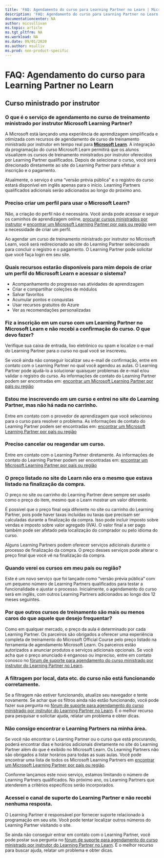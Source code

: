 ```yaml
---
title: 'FAQ: Agendamento do curso para Learning Partner no Learn | Microsoft Docs'
description: 'FAQ: Agendamento do curso para Learning Partner no Learn'
documentationcenter: NA 
author: micsullivan
ms.topic: article
ms.tgt_pltfrm: NA
ms.workload: NA
ms.date: 09/01/2020
ms.author: msulliv
ms.prod: non-product-specific
---
```

# FAQ: Agendamento do curso para Learning Partner no Learn

## Curso ministrado por instrutor

### O que é o serviço de agendamento no curso de treinamento ministrado por instrutor Microsoft Learning Partner?

A Microsoft está lançando uma experiência de aprendizagem simplificada e otimizada com recursos de agendamento de curso de treinamento ministrado por instrutor em tempo real para [**Microsoft Learn**](/learn). A integração da programação do curso Microsoft Learn permitirá que os alunos visualizem os cursos de treinamento ministrados por instrutor oferecidos por Learning Partner qualificados. Depois de selecionar o curso, você será direcionado diretamente ao site do Learning Partner para efetuar a inscrição e o pagamento.

Atualmente, o serviço é uma “versão prévia pública” e o registro do curso estará disponível em inglês apenas para o início. Learning Partners qualificados adicionais serão adicionados ao longo do próximo ano. 

### Preciso criar um perfil para usar o Microsoft Learn?

Não, a criação do perfil não é necessária. Você ainda pode acessar e seguir os caminhos de aprendizagem online, [procurar cursos ministrados por instrutor](/learn/certifications/courses/browse/) e [encontrar um Microsoft Learning Partner por país ou região](/learn/certifications/partners#find-a-microsoft-learning-partner-by-country) sem a necessidade de criar um perfil.

Ao agendar um curso de treinamento ministrado por instrutor no Microsoft Learn, você será redirecionado ao site do Learning Partner selecionado para concluir o registro e o pagamento. O Learning Partner pode solicitar que você faça login em seu site. 

### Quais recursos estarão disponíveis para mim depois de criar um perfil do Microsoft Learn e acessar o sistema?

- Acompanhamento do progresso nas atividades de aprendizagem 
- Criar e compartilhar coleções de módulos 
- Salvar favoritos 
- Acumular pontos e conquistas 
- Usar recursos gratuitos do Azure 
- Ver as recomendações personalizadas 

### Fiz a inscrição em um curso com um Learning Partner no Microsoft Learn e não recebi a confirmação do curso. O que devo fazer? 

Verifique sua caixa de entrada, lixo eletrônico ou spam e localize o e-mail do Learning Partner para o curso no qual você se inscreveu.  

Se você ainda não conseguir localizar seu e-mail de confirmação, entre em contato com o Learning Partner no qual você agendou as aulas. O Learning Partner pode ajudá-lo a solucionar quaisquer problemas de e-mail e/ou validar o registro do curso. As informações de contato do Learning Partner podem ser encontradas em: [encontrar um Microsoft Learning Partner por país ou região](/learn/certifications/partners#find-a-microsoft-learning-partner-by-country)

### Estou me inscrevendo em um curso e entrei no site do Learning Partner, mas não há nada no carrinho.   

Entre em contato com o provedor de aprendizagem que você selecionou para o curso para resolver o problema. As informações de contato do Learning Partner podem ser encontradas em: [encontrar um Microsoft Learning Partner por país ou região](/learn/certifications/partners#find-a-microsoft-learning-partner-by-country)

### Preciso cancelar ou reagendar um curso.   

Entre em contato com o Learning Partner diretamente. As informações de contato do Learning Partner podem ser encontradas em: [encontrar um Microsoft Learning Partner por país ou região](/learn/certifications/partners#find-a-microsoft-learning-partner-by-country)

### O preço listado no site do Learn não era o mesmo que estava listado na finalização da compra. 

O preço no site ou carrinho do Learning Partner deve sempre ser usado como o preço do item, mesmo que o Learn mostrar um valor diferente.  

É possível que o preço final seja diferente no site ou carrinho do Learning Partner, pois pode haver taxas incluídas ou taxas que precisam ser calculadas durante a finalização da compra. Isso pode incluir imposto sobre vendas e imposto sobre valor agregado (IVA). O valor final a ser pago também pode ser afetado pela localização do comprador ou pelo idioma do curso.  

Alguns Learning Partners podem oferecer serviços adicionais durante o processo de finalização da compra. O preço desses serviços pode alterar o preço final que você vê na finalização da compra.   

### Quando verei os cursos em meu país ou região?  

Este é um novo serviço que foi lançado como “versão prévia pública” com um pequeno número de Learning Partners qualificados para testar a funcionalidade e ajustar o processo. Inicialmente, o agendamento do curso será em inglês, com outros Learning Partners adicionados ao longo dos 12 meses seguintes. 

### Por que outros cursos de treinamento são mais ou menos caros do que aquele que desejo frequentar? 

Como em qualquer mercado, o preço da aula é determinado por cada Learning Partner. Os parceiros são obrigados a oferecer uma experiência completa de treinamento do Microsoft Official Course pelo preço listado na ferramenta de agendamento Microsoft Learn. Os parceiros estão autorizados a anunciar produtos e serviços adicionais opcionais. Se você acha que o preço anunciado é enganoso ou impreciso, entre em contato conosco no [fórum de suporte para agendamento do curso ministrado por instrutor do Learning Partner no Learn](https://trainingsupport.microsoft.com/iltvilt/forum). 

### A filtragem por local, data etc. do curso não está funcionando corretamente. 

Se a filtragem não estiver funcionando, atualize seu navegador e tente novamente. Se achar que os filtros ainda não estão funcionando, você pode fazer sua pergunta no [fórum de suporte para agendamento do curso ministrado por instrutor do Learning Partner no Learn](https://trainingsupport.microsoft.com/iltvilt/forum). É o melhor recurso para pesquisar e solicitar ajuda, relatar um problema e obter dicas.    
 
### Não consigo encontrar o Learning Partners na minha área. 

Se você não encontrar o Learning Partner ou o curso que está procurando, poderá encontrar dias e horários adicionais diretamente no site do Learning Partner além do que é exibido no Microsoft Learn.  Os Learning Partners não são obrigados a listar horários para todas as suas aulas. Você pode encontrar uma lista de todos os Microsoft Learning Partners em [encontrar um Microsoft Learning Partner por país ou região](/learn/certifications/partners#find-a-microsoft-learning-partner-by-country). 

Conforme lançamos este novo serviço, estamos limitando o número de Learning Partners qualificados. No próximo ano, os Learning Partners que atenderem a critérios específicos serão incorporados.   

### Acessei o canal de suporte do Learning Partner e não recebi nenhuma resposta.  

O Learning Partner é responsável por fornecer suporte relacionado à programação em seu site. Você pode tentar localizar outros números do Learning Partner visitando o site.   

Se ainda não conseguir entrar em contato com o Learning Partner, você pode postar sua pergunta no [fórum de suporte para agendamento do curso ministrado por instrutor do Learning Partner no Learn](https://trainingsupport.microsoft.com/iltvilt/forum). É o melhor recurso para buscar ajuda, relatar um problema e obter dicas. 


